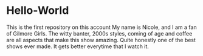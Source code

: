 # Hello-World
This is the first repository on this account
My name is Nicole, and I am a fan of Gilmore Girls. 
The witty banter, 2000s styles, coming of age and coffee are all aspects that make this show amazing. 
Quite honestly one of the best shows ever made. It gets better everytime that I watch it. 
